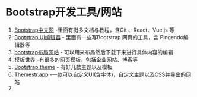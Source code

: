 # Bootstrap开发工具/网站

1. [Bootstrap中文网](http://www.bootcss.com/)  -里面有挺多文档与教程，含Git 、React、Vue.js 等 
2. [Bootstrap UI编辑器](http://www.runoob.com/bootstrap/bootstrap-ui-editor.htmlhttp://www.runoob.com/bootstrap/bootstrap-ui-editor.html)  - 里面有一些写Bootstrap 网页的工具，含 Pingendo编辑器等
3. [bootstrap布局网站](https://www.layoutit.com)  - 可以用来布局然后下载下来进行具体内容的编辑
4. [模板世界](http://www.templatesy.com) -有很多的网页模板，包括企业网站、博客等
5. [Bootstrap.theme](http://bootstrap.themes.guide/)   - 有好几款主题以及模板
6. [Themestr.app](https://themestr.app/) -一款可以自定义UI(含字体)，自定义主题以及CSS并导出的网站
7. 
